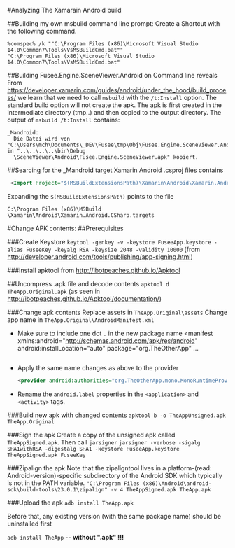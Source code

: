 #Analyzing The Xamarain Android build

##Building my own msbuild command line prompt:
Create a Shortcut with the following command.
```
%comspec% /k ""C:\Program Files (x86)\Microsoft Visual Studio 14.0\Common7\Tools\VsMSBuildCmd.bat""
"C:\Program Files (x86)\Microsoft Visual Studio 14.0\Common7\Tools\VsMSBuildCmd.bat"
```

##Building Fusee.Engine.SceneViewer.Android on Command line reveals
From
https://developer.xamarin.com/guides/android/under_the_hood/build_process/
we learn that we need to call `msbuild` with the `/t:Install` option. The standard build option will not
create the apk.
The apk is first created in the intermediate directory (tmp..) and then copied to the output directory.
The output of `msbuild /t:Install` contains:
```
_Mandroid:
  Die Datei wird von "C:\Users\mch\Documents\_DEV\Fusee\tmp\Obj\Fusee.Engine.SceneViewer.Android\Debug\android\bin\Fusee.Engine.SceneViewer.apk" in "..\..\..\..\bin\Debug
  \SceneViewer\Android\Fusee.Engine.SceneViewer.apk" kopiert.
```
  
##Searcing for the _Mandroid target
Xamarin Android .csproj files contains
```XML
 <Import Project="$(MSBuildExtensionsPath)\Xamarin\Android\Xamarin.Android.CSharp.targets" />
```

Expanding the `$(MSBuildExtensionsPath)` points to the file
```
C:\Program Files (x86)\MSBuild \Xamarin\Android\Xamarin.Android.CSharp.targets 
```

#Change APK contents:
##Prerequisites

###Create Keystore
```keytool -genkey -v -keystore FuseeApp.keystore -alias FuseeKey -keyalg RSA -keysize 2048 -validity 10000```
(from http://developer.android.com/tools/publishing/app-signing.html)

###Install apktool from http://ibotpeaches.github.io/Apktool

##Uncompress .apk file and decode contents
```apktool d TheApp.Original.apk```
(as seen in http://ibotpeaches.github.io/Apktool/documentation/)

###Change apk contents
Replace assets in ```TheApp.Original\assets``` 
Change app name in ```TheApp.Original\AndroidManifest.xml```
 - Make sure to include one dot ```.``` in the new package name
   <manifest xmlns:android="http://schemas.android.com/apk/res/android" android:installLocation="auto" package="org.TheOtherApp" ...
   ```
 - Apply the same name changes as above to the provider
   ```XML
   <provider android:authorities="org.TheOtherApp.mono.MonoRuntimeProvider.__mono_init__"
   ```
 - Rename the ```android.label``` properties in the ```<application>``` and ```<activity>``` tags.
 

###Build new apk with changed contents
```apktool b -o TheAppUnsigned.apk TheApp.Original```

###Sign the apk
Create a copy of the unsigned apk called ```TheAppSigned.apk```. Then call ```jarsigner```
```jarsigner -verbose -sigalg SHA1withRSA -digestalg SHA1 -keystore FuseeApp.keystore TheAppSigned.apk FuseeKey```

###Zipalign the apk
Note that the zipaligntool lives in a platform-(read: Android-version)-specific subdirectory of the Android SDK which typically is not in the
PATH variable.
```"C:\Program Files (x86)\Android\android-sdk\build-tools\23.0.1\zipalign" -v 4 TheAppSigned.apk TheApp.apk```

###Upload the apk
```adb install TheApp.apk```

Before that, any existing version (with the same package name) should be uninstalled first

```adb install TheApp```  -- **without ".apk" !!!**




